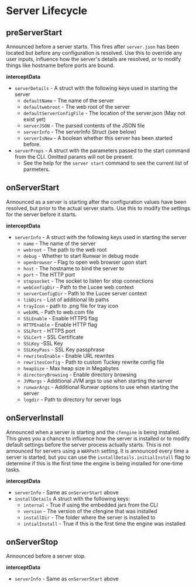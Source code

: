 # Server Lifecycle

## preServerStart

Announced before a server starts.  This fires after `server.json` has been located but before any configuration is resolved.  Use this to override any user inputs, influence how the server's details are resolved, or to modify things like hostname before ports are bound.

**interceptData**

* `serverDetails` - A struct with the following keys used in starting the server
  * `defaultName` - The name of the server
  * `defaultwebroot` - The web root of the server
  * `defaultServerConfigFile` - The location of the server.json (May not exist yet)
  * `serverJSON` - The parsed contents of the JSON file
  * `serverInfo` - The serverInfo Struct (see below)
  * `serverIsNew` - A boolean whether this server has been started before.
* `serverProps` - A struct with the parameters passed to the start command from the CLI.  Omitted params will not be present.
  * See the help for the `server start` command to see the current list of parmeters.
 
## onServerStart

Announced as a server is starting after the configuration values have been resolved, but prior to the actual server starts.  Use this to modify the settings for the server before it starts.

**interceptData**

* `serverInfo` - A struct with the following keys used in starting the server
  * `name` - The name of the server
  * `webroot` - The path to the web root
  * `debug` - Whether  to start Runwar in debug mode
  * `openbrowser` - Flag to open web browser upon start
  * `host` - The hostname to bind the server to
  * `port` - The HTTP port
  * `stopsocket` - The socket to listen for stop connections
  * `webConfigDir` - Path to the Lucee web context
  * `serverConfigDir` - Path to the Lucee server context
  * `libDirs` -  List of additional lib paths
  * `trayIcon` - path to .png file for tray icon
  * `webXML` - Path to web.com file
  * `SSLEnable` - Enable HTTPS flag
  * `HTTPEnable` - Enable HTTP flag
  * `SSLPort` - HTTPS port
  * `SSLCert` - SSL Certificate
  * `SSLKey` -SSL Key 
  * `SSLKeyPass` - SSL Key passphrase
  * `rewritesEnable` - Enable URL rewrites
  * `rewritesConfig` - Path to custom Tuckey rewrite config file
  * `heapSize` - Max heap size in Megabytes
  * `directoryBrowsing` - Enable directory browsing
  * `JVMargs` - Additional JVM args to use when starting the server
  * `runwarArgs` - Additional Runwar options to use when starting the server
  * `logdir` - Path to directory for server logs
 

## onServerInstall

Announced when a server is starting and the `cfengine` is being installed.  This gives you a chance to influence how the server is installed or to modify default settings before the server process actually starts.  This is not announced for servers using a `WARPath` setting.  It is announced every time a server is started, but you can use the `isntallDetails.initialInstall` flag to determine if this is the first time the engine is being installed for one-time tasks.

**interceptData**

* `serverInfo` - Same as `onServerStart` above
* `installDetails` A struct with the following keys:
  * `internal` - True if using the embedded jars from the CLI
  * `version` - The version of the cfengine that was installed
  * `installDir` - The folder where the server is installed to
  * `intialInstall` - True if this is the first time the engine was installed

## onServerStop

Announced before a server stop.

**interceptData**

* `serverInfo` - Same as `onServerStart` above
